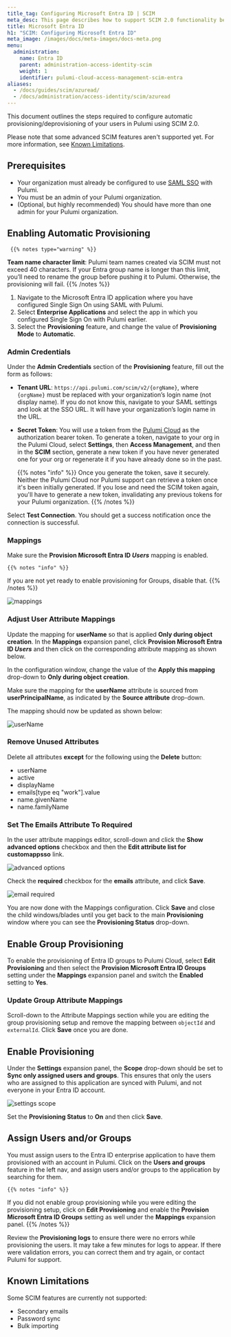 ```yaml
---
title_tag: Configuring Microsoft Entra ID | SCIM
meta_desc: This page describes how to support SCIM 2.0 functionality between Pulumi and Entra ID.
title: Microsoft Entra ID
h1: "SCIM: Configuring Microsoft Entra ID"
meta_image: /images/docs/meta-images/docs-meta.png
menu:
  administration:
    name: Entra ID
    parent: administration-access-identity-scim
    weight: 1
    identifier: pulumi-cloud-access-management-scim-entra
aliases:
  - /docs/guides/scim/azuread/
  - /docs/administration/access-identity/scim/azuread
---
```


This document outlines the steps required to configure automatic provisioning/deprovisioning of your users in Pulumi using SCIM 2.0.

Please note that some advanced SCIM features aren't supported yet. For more information, see [Known Limitations](#known-limitations).

## Prerequisites

* Your organization must already be configured to use [SAML SSO](/docs/administration/access-identity/saml/aad/) with Pulumi.
* You must be an admin of your Pulumi organization.
* (Optional, but highly recommended) You should have more than one admin for your Pulumi organization.

## Enabling Automatic Provisioning

     {{% notes type="warning" %}}
 **Team name character limit**: Pulumi team names created via SCIM must not exceed 40 characters. If your Entra group name is longer than this limit, you’ll need to rename the group before pushing it to Pulumi. Otherwise, the provisioning will fail.
     {{% /notes %}}

1. Navigate to the Microsoft Entra ID application where you have configured Single Sign On using SAML with Pulumi.
2. Select **Enterprise Applications** and select the app in which you configured Single Sign On with Pulumi earlier.
3. Select the **Provisioning** feature, and change the value of **Provisioning Mode** to **Automatic**.

### Admin Credentials

Under the **Admin Credentials** section of the **Provisioning** feature, fill out the form as follows:

* **Tenant URL**: `https://api.pulumi.com/scim/v2/{orgName}`, where `{orgName}` must be replaced with your organization’s login name (not display name). If you do not know this, navigate to your SAML settings and look at the SSO URL. It will have your organization’s login name in the URL.
* **Secret Token**: You will use a token from the [Pulumi Cloud](https://app.pulumi.com) as the authorization bearer token. To generate a token, navigate to your org in the Pulumi Cloud, select **Settings**, then **Access Management**, and then in the **SCIM** section, generate a new token if you have never generated one for your org or regenerate it if you have already done so in the past.

    {{% notes "info" %}}
Once you generate the token, save it securely. Neither the Pulumi Cloud nor Pulumi support can retrieve a token once it's been initially generated. If you lose and need the SCIM token again, you'll have to generate a new token, invalidating any previous tokens for your Pulumi organization.
    {{% /notes %}}

Select **Test Connection**. You should get a success notification once the connection is successful.

### Mappings

Make sure the **Provision Microsoft Entra ID _Users_** mapping is enabled.

    {{% notes "info" %}}
If you are not yet ready to enable provisioning for Groups, disable that.
    {{% /notes %}}

![mappings](/images/docs/reference/service/scim/azuread/mappings.png)

### Adjust User Attribute Mappings

Update the mapping for **userName** so that is applied **Only during object creation**. In the **Mappings** expansion panel, click **Provision Microsoft Entra ID _Users_** and then click on the corresponding attribute mapping as shown below.

In the configuration window, change the value of the **Apply this mapping** drop-down to **Only during object creation**.

Make sure the mapping for the **userName** attribute is sourced from **userPrincipalName**, as indicated by the **Source attribute** drop-down.

The mapping should now be updated as shown below:

![userName](/images/docs/reference/service/scim/azuread/userName.png)

### Remove Unused Attributes

Delete all attributes **except** for the following using the **Delete** button:

* userName
* active
* displayName
* emails[type eq "work"].value
* name.givenName
* name.familyName

### Set The Emails Attribute To Required

In the user attribute mappings editor, scroll-down and click the **Show advanced options** checkbox and then the **Edit attribute list for customappsso** link.

![advanced options](/images/docs/reference/service/scim/azuread/advanced_options.png)

Check the **required** checkbox for the **emails** attribute, and click **Save**.

![email required](/images/docs/reference/service/scim/azuread/email_required.png)

You are now done with the Mappings configuration. Click **Save** and close the child windows/blades until you get back to the main **Provisioning** window where you can see the **Provisioning Status** drop-down.

## Enable Group Provisioning

To enable the provisioning of Entra ID groups to Pulumi Cloud, select **Edit Provisioning** and then select the **Provision Microsoft Entra ID Groups** setting under the **Mappings**
expansion panel and switch the **Enabled** setting to **Yes**.

### Update Group Attribute Mappings

Scroll-down to the Attribute Mappings section while you are editing the group provisioning setup and remove the mapping
between `objectId` and `externalId`. Click **Save** once you are done.

## Enable Provisioning

Under the **Settings** expansion panel, the **Scope** drop-down should be set to **Sync only assigned users and groups**. This ensures that only the users who are assigned to this application are synced with Pulumi, and not everyone in your Entra ID account.

![settings scope](/images/docs/reference/service/scim/azuread/settings_scope.png)

Set the **Provisioning Status** to **On** and then click **Save**.

## Assign Users and/or Groups

You must assign users to the Entra ID enterprise application to have them provisioned with an account in Pulumi. Click on the **Users and groups** feature in the left nav, and assign users and/or groups to the application by searching for them.

    {{% notes "info" %}}
If you did not enable group provisioning while you were editing the provisioning setup, click on **Edit Provisioning** and enable the **Provision Microsoft Entra ID Groups** setting as well under the **Mappings** expansion panel.
    {{% /notes %}}

Review the **Provisioning logs** to ensure there were no errors while provisioning the users. It may take a few minutes for logs to appear. If there were validation errors, you can correct them and try again, or contact Pulumi for support.

## Known Limitations

Some SCIM features are currently not supported:

* Secondary emails
* Password sync
* Bulk importing
